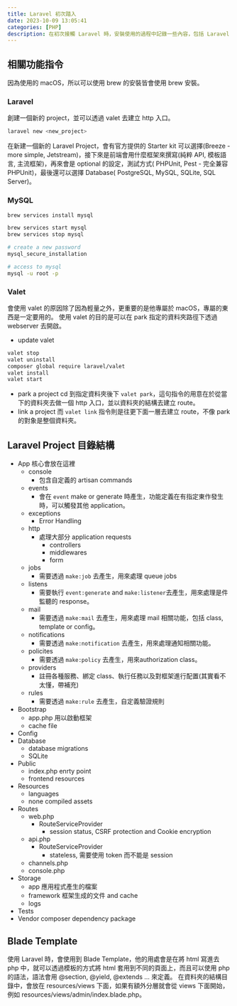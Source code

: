 ```yaml
---
title: Laravel 初次踏入
date: 2023-10-09 13:05:41
categories: [PHP]
description: 在初次接觸 Laravel 時，安裝使用的過程中記錄一些內容，包括 Laravel 相關功能指令、目錄結構、以及一些常用的套件。
---
```

## 相關功能指令
因為使用的 macOS，所以可以使用 brew 的安裝皆會使用 brew 安裝。

### Laravel
創建一個新的 project，並可以透過 valet 去建立 http 入口。
```zsh
laravel new <new_project>
```
在新建一個新的 Laravel Project，會有官方提供的 Starter kit 可以選擇(Breeze - more simple, Jetstream)，接下來是前端會用什麼框架來撰寫(純粹 API, 模板語言, 主流框架)，再來會是 optional 的設定，測試方式( PHPUnit, Pest - 完全兼容 PHPUnit)，最後還可以選擇 Database( PostgreSQL, MySQL, SQLite, SQL Server)。

### MySQL
```zsh
brew services install mysql

brew services start mysql
brew services stop mysql

# create a new password
mysql_secure_installation

# access to mysql
mysql -u root -p
```

### Valet
會使用 valet 的原因除了因為輕量之外，更重要的是他專屬於 macOS，專屬的東西是一定要用的。
使用 valet 的目的是可以在 park 指定的資料夾路徑下透過 webserver 去開啟。
- update valet
```zsh
valet stop
valet uninstall
composer global require laravel/valet
valet install
valet start
```
- park a project
cd 到指定資料夾後下 `valet park`，這句指令的用意在於從當下的資料夾去做一個 http 入口，並以資料夾的結構去建立 route。
- link a project
而 `valet link` 指令則是往更下面一層去建立 route，不像 park 的對象是整個資料夾。

## Laravel Project 目錄結構
- App 核心會放在這裡
  - console
    - 包含自定義的 artisan commands
  - events
    - 會在 `event` make or generate 時產生，功能定義在有指定東作發生時，可以觸發其他 application。
  - exceptions
    - Error Handling
  - http
    - 處理大部分 application requests
      - controllers
      - middlewares
      - form
  - jobs
    - 需要透過 `make:job` 去產生，用來處理 queue jobs
  - listens
    - 需要執行 `event:generate` and `make:listener`去產生，用來處理是件監聽的 response。
  - mail
    - 需要透過 `make:mail` 去產生，用來處理 mail 相關功能，包括 class, template or config。
  - notifications
    - 需要透過 `make:notification` 去產生，用來處理通知相關功能。
  - policites
    - 需要透過 `make:policy` 去產生，用來authorization class。
  - providers
    - 註冊各種服務、綁定 class、執行任務以及對框架進行配置(其實看不太懂，帶補充)
  - rules
    - 需要透過 `make:rule` 去產生，自定義驗證規則
- Bootstrap
  - app.php 用以啟動框架
  - cache file
- Config
- Database
  - database migrations
  - SQLite
- Public
  - index.php enrty point
  - frontend resources
- Resources
  - languages
  - none compiled assets
- Routes
  - web.php
    - RouteServiceProvider
      - session status, CSRF protection and Cookie encryption
  - api.php
    - RouteServiceProvider
      - stateless, 需要使用 token 而不能是 session
  - channels.php
  - console.php
- Storage
  - app 應用程式產生的檔案
  - framework 框架生成的文件 and cache
  - logs
- Tests 
- Vendor composer dependency package

## Blade Template
使用 Laravel 時，會使用到 Blade Template，他的用處會是在將 html 寫進去 php 中，就可以透過模板的方式將 html 套用到不同的頁面上，而且可以使用 php 的語法，語法會用 @section, @yield, @extends ... 來定義。
在資料夾的結構目錄中，會放在 resources/views 下面，如果有額外分層就會從 views 下面開始，例如 resources/views/admin/index.blade.php。

